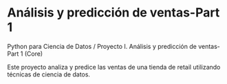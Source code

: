 # Análisis y predicción de ventas-Part 1 
Python para Ciencia de Datos / Proyecto I. Análisis y predicción de ventas-Part 1 (Core)

Este proyecto analiza y predice las ventas de una tienda de retail utilizando técnicas de ciencia de datos.

